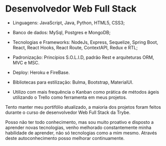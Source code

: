 <h1>Desenvolvedor Web Full Stack</h1>

- Linguagens: JavaScript, Java, Python, HTML5, CSS3;
- Banco de dados: MySql, Postgres e MongoDB;
- Tecnologias e Frameworks: NodeJs, Express, Sequelize, Spring Boot, React, React Hooks, React Route, ContextAPI, Redux e RTL;
- Padronização: Princípios S.O.L.I.D, padrão Rest e arquiteturas ORM, MVC e MSC.
- Deploy: Heroku e FireBase.
- Bibliotecas para estilização: Bulma, Bootstrap, MaterialUI.

- Utilizo com mais frequência o Kanban como prática de métodos ágeis utilizando o Trello como ferramenta em meus projetos.

Tento manter meu portifólio atualizado, a maioria dos projetos foram feitos durante o curso de desenvolvedor Web  Full Stack da Trybe.

Posso não ter todo conhecimento, mas sou muito proativo e disposto a aprender novas tecnologias, venho melhorado constantemente minha habilidade de aprender, não só tecnologias como a mim mesmo. Através deste autoconhecimento posso melhorar continuamente.


